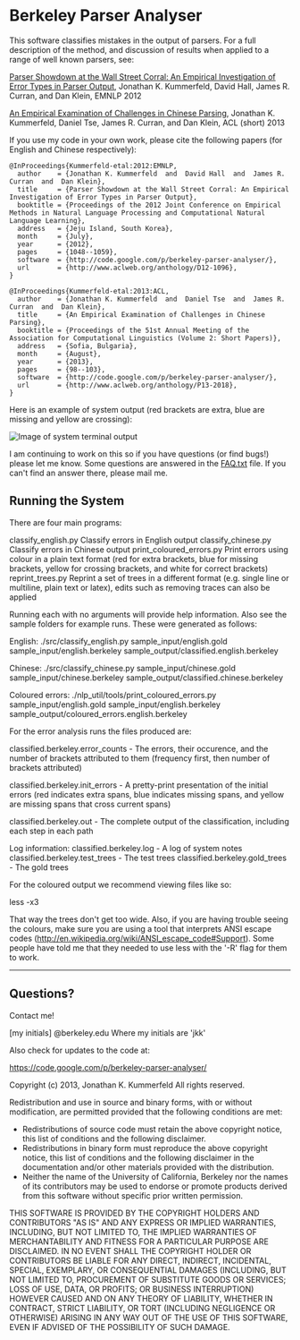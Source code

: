 # Berkeley Parser Analyser

This software classifies mistakes in the output of parsers.  For a full description of the method, and discussion of results when applied to a range of well known parsers, see:

   [Parser Showdown at the Wall Street Corral: An Empirical Investigation of Error Types in Parser Output](https://aclweb.org/anthology/D/D12/D12-1096.pdf),
   Jonathan K. Kummerfeld, David Hall, James R. Curran, and Dan Klein,
   EMNLP 2012

   [An Empirical Examination of Challenges in Chinese Parsing](https://aclweb.org/anthology/P/P13/P13-2018.pdf),
   Jonathan K. Kummerfeld, Daniel Tse, James R. Curran, and Dan Klein,
   ACL (short) 2013

If you use my code in your own work, please cite the following papers (for
English and Chinese respectively):

```
@InProceedings{Kummerfeld-etal:2012:EMNLP,
  author    = {Jonathan K. Kummerfeld  and  David Hall  and  James R. Curran  and  Dan Klein},
  title     = {Parser Showdown at the Wall Street Corral: An Empirical Investigation of Error Types in Parser Output},
  booktitle = {Proceedings of the 2012 Joint Conference on Empirical Methods in Natural Language Processing and Computational Natural Language Learning},
  address   = {Jeju Island, South Korea},
  month     = {July},
  year      = {2012},
  pages     = {1048--1059},
  software  = {http://code.google.com/p/berkeley-parser-analyser/},
  url       = {http://www.aclweb.org/anthology/D12-1096},
}

@InProceedings{Kummerfeld-etal:2013:ACL,
  author    = {Jonathan K. Kummerfeld  and  Daniel Tse  and  James R. Curran  and  Dan Klein},
  title     = {An Empirical Examination of Challenges in Chinese Parsing},
  booktitle = {Proceedings of the 51st Annual Meeting of the Association for Computational Linguistics (Volume 2: Short Papers)},
  address   = {Sofia, Bulgaria},
  month     = {August},
  year      = {2013},
  pages     = {98--103},
  software  = {http://code.google.com/p/berkeley-parser-analyser/},
  url       = {http://www.aclweb.org/anthology/P13-2018},
}
```

Here is an example of system output (red brackets are extra, blue are missing and yellow are crossing):

![Image of system terminal output](http://www.jkk.name/images/example_analysis_output.png)

I am continuing to work on this so if you have questions (or find bugs!) please let me know. Some questions are answered in the <a href='https://code.google.com/p/berkeley-parser-analyser/source/browse/FAQ.txt'>FAQ.txt</a> file. If you can't find an answer there, please mail me.

## Running the System

There are four main programs:

   classify_english.py
     Classify errors in English output
   classify_chinese.py
     Classify errors in Chinese output
   print_coloured_errors.py
     Print errors using colour in a plain text format (red for extra brackets,
     blue for missing brackets, yellow for crossing brackets, and white for
     correct brackets)
   reprint_trees.py
     Reprint a set of trees in a different format (e.g. single line or
     multiline, plain text or latex), edits such as removing traces can also be
     applied

Running each with no arguments will provide help information.  Also see the
sample folders for example runs.  These were generated as follows:

English:
./src/classify_english.py sample_input/english.gold sample_input/english.berkeley sample_output/classified.english.berkeley

Chinese:
./src/classify_chinese.py sample_input/chinese.gold sample_input/chinese.berkeley sample_output/classified.chinese.berkeley

Coloured errors:
./nlp_util/tools/print_coloured_errors.py sample_input/english.gold sample_input/english.berkeley sample_output/coloured_errors.english.berkeley


For the error analysis runs the files produced are:

classified.berkeley.error_counts  -  The errors, their occurence, and the number of
brackets attributed to them (frequency first, then number of brackets
attributed)

classified.berkeley.init_errors  -  A pretty-print presentation of the initial
errors (red indicates extra spans, blue indicates missing spans, and yellow
are missing spans that cross current spans)

classified.berkeley.out  -  The complete output of the classification, including
each step in each path

Log information:
classified.berkeley.log  -  A log of system notes
classified.berkeley.test_trees  -  The test trees
classified.berkeley.gold_trees  -  The gold trees


For the coloured output we recommend viewing files like so:

less -x3 <filename>

That way the trees don't get too wide.  Also, if you are having trouble seeing
the colours, make sure you are using a tool that interprets ANSI escape codes
(http://en.wikipedia.org/wiki/ANSI_escape_code#Support).  Some people have told
me that they needed to use less with the '-R' flag for them to work.

------------------------------------------------------------------------------
  Questions?
------------------------------------------------------------------------------

Contact me!

[my initials] @berkeley.edu 
Where my initials are 'jkk'

Also check for updates to the code at:

https://code.google.com/p/berkeley-parser-analyser/





Copyright (c) 2013, Jonathan K. Kummerfeld
All rights reserved.

Redistribution and use in source and binary forms, with or without modification, are permitted provided that the following conditions are met:

- Redistributions of source code must retain the above copyright notice, this list of conditions and the following disclaimer.
- Redistributions in binary form must reproduce the above copyright notice, this list of conditions and the following disclaimer in the documentation and/or other materials provided with the distribution.
- Neither the name of the University of California, Berkeley nor the names of its contributors may be used to endorse or promote products derived from this software without specific prior written permission.

THIS SOFTWARE IS PROVIDED BY THE COPYRIGHT HOLDERS AND CONTRIBUTORS "AS IS" AND ANY EXPRESS OR IMPLIED WARRANTIES, INCLUDING, BUT NOT LIMITED TO, THE IMPLIED WARRANTIES OF MERCHANTABILITY AND FITNESS FOR A PARTICULAR PURPOSE ARE DISCLAIMED. IN NO EVENT SHALL THE COPYRIGHT HOLDER OR CONTRIBUTORS BE LIABLE FOR ANY DIRECT, INDIRECT, INCIDENTAL, SPECIAL, EXEMPLARY, OR CONSEQUENTIAL DAMAGES (INCLUDING, BUT NOT LIMITED TO, PROCUREMENT OF SUBSTITUTE GOODS OR SERVICES; LOSS OF USE, DATA, OR PROFITS; OR BUSINESS INTERRUPTION) HOWEVER CAUSED AND ON ANY THEORY OF LIABILITY, WHETHER IN CONTRACT, STRICT LIABILITY, OR TORT (INCLUDING NEGLIGENCE OR OTHERWISE) ARISING IN ANY WAY OUT OF THE USE OF THIS SOFTWARE, EVEN IF ADVISED OF THE POSSIBILITY OF SUCH DAMAGE.
